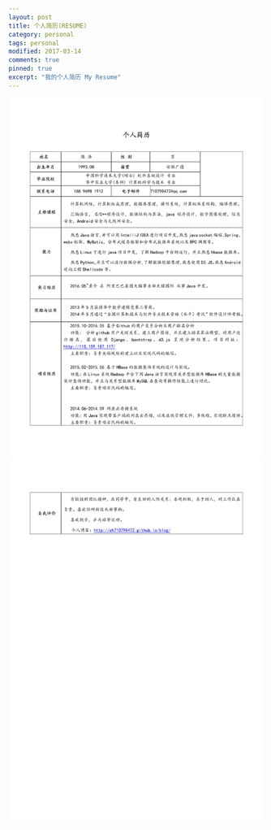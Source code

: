 ```yaml
---
layout: post
title: 个人简历(RESUME)
category: personal
tags: personal
modified: 2017-03-14
comments: true
pinned: true
excerpt: "我的个人简历 My Resume"
---
```

![图片1](https://github.com/ch710798472/blog/raw/gh-pages/img/resume1.jpg)
![图片1](https://github.com/ch710798472/blog/raw/gh-pages/img/resume2.jpg)
